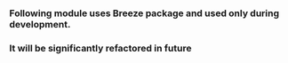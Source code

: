 ### Following module uses Breeze package and used only during development.
### It will be significantly refactored in future